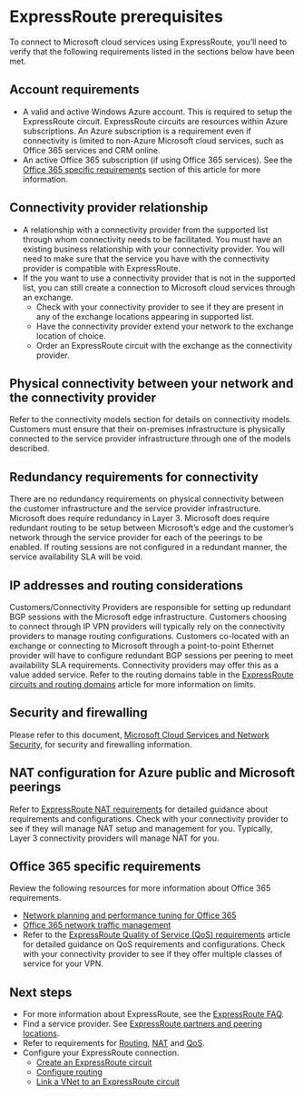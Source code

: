 <properties
   pageTitle="Prerequisites for ExpressRoute adoption | Windows Azure"
   description="This page provides a list of requirements to be met before you can order an Azure ExpressRoute circuit."
   documentationCenter="na"
   services="expressroute"
   authors="cherylmc"
   manager="carolz"
   editor=""/>
<tags
	ms.service="expressroute"
	ms.date="09/21/2015"
	wacn.date=""/>


# ExpressRoute prerequisites   

To connect to Microsoft cloud services using ExpressRoute, you’ll need to verify that the following requirements listed in the sections below have been met.

## Account requirements

- A valid and active Windows Azure account. This is required to setup the ExpressRoute circuit. ExpressRoute circuits are resources within Azure subscriptions. An Azure subscription is a requirement even if connectivity is limited to non-Azure Microsoft cloud services, such as Office 365 services and CRM online.
- An active Office 365 subscription (if using Office 365 services). See the [Office 365 specific requirements](#office-365-specific-requirements) section of this article for more information.

## Connectivity provider relationship

- A relationship with a connectivity provider from the supported list through whom connectivity needs to be facilitated. You must have an existing business relationship with your connectivity provider. You will need to make sure that the service you have with the connectivity provider is compatible with ExpressRoute.
- If the you want to use a connectivity provider that is not in the supported list, you can still create a connection to Microsoft cloud services through an exchange.
	- Check with your connectivity provider to see if they are present in any of the exchange locations appearing in supported list.
	- Have the connectivity provider extend your network to the exchange location of choice.
	- Order an ExpressRoute circuit with the exchange as the connectivity provider.

## Physical connectivity between your network and the connectivity provider

Refer to the connectivity models section for details on connectivity models. Customers must ensure that their on-premises infrastructure is physically connected to the service provider infrastructure through one of the models described. 

## Redundancy requirements for connectivity

There are no redundancy requirements on physical connectivity between the customer infrastructure and the service provider infrastructure. 
Microsoft does require redundancy in Layer 3. Microsoft does require redundant routing to be setup between Microsoft’s edge and the customer’s network through the service provider for each of the peerings to be enabled. If routing sessions are not configured in a redundant manner, the service availability SLA will be void.

## IP addresses and routing considerations

Customers/Connectivity Providers are responsible for setting up redundant BGP sessions with the Microsoft edge infrastructure.  Customers choosing to connect through IP VPN providers will typically rely on the connectivity providers to manage routing configurations. Customers co-located with an exchange or connecting to Microsoft through a point-to-point Ethernet provider will have to configure redundant BGP sessions per peering to meet availability SLA requirements. Connectivity providers may offer this as a value added service. 
Refer to the routing domains table in the [ExpressRoute circuits and routing domains](/documentation/articles/expressroute-circuit-peerings) article for more information on limits.

## Security and firewalling

Please refer to this document, [Microsoft Cloud Services and Network Security](/documentation/articles/best-practices-network-security), for security and firewalling information.

## NAT configuration for Azure public and Microsoft peerings

Refer to [ExpressRoute NAT requirements](/documentation/articles/expressroute-nat) for detailed guidance about requirements and configurations. Check with your connectivity provider to see if they will manage NAT setup and management for you. Typically, Layer 3 connectivity providers will manage NAT for you.

## Office 365 specific requirements

Review the following resources for more information about Office 365 requirements.

- [Network planning and performance tuning for Office 365](https://support.office.com/zh-cn/article/Network-planning-and-performance-tuning-for-Office-365-e5f1228c-da3c-4654-bf16-d163daee8848)
- [Office 365 network traffic management](https://msft.spoppe.com/teams/cpub/teams/IW_Admin/modsquad/_layouts/15/WopiFrame.aspx?sourcedoc=%7b23f09224-0668-4476-8627-aaff30931439%7d&action=edit&source=https%3A%2F%2Fmsft%2Espoppe%2Ecom%2Fteams%2Fcpub%2Fteams%2FIW%5FAdmin%2Fmodsquad%2FSitePages%2FHome%2Easpx)
- Refer to the [ExpressRoute Quality of Service (QoS) requirements](/documentation/articles/expressroute-qos) article for detailed guidance on QoS requirements and configurations. Check with your connectivity provider to see if they offer multiple classes of service for your VPN. 

## Next steps

- For more information about ExpressRoute, see the [ExpressRoute FAQ](/documentation/articles/expressroute-faqs).
- Find a service provider. See [ExpressRoute partners and peering locations](/documentation/articles/expressroute-locations).
- Refer to requirements for [Routing](/documentation/articles/expressroute-routing), [NAT](/documentation/articles/expressroute-nat) and [QoS](/documentation/articles/expressroute-qos).
- Configure your ExpressRoute connection.
	- [Create an ExpressRoute circuit](/documentation/articles/expressroute-howto-circuit-classic)
	- [Configure routing](/documentation/articles/expressroute-howto-routing-classic)
	- [Link a VNet to an ExpressRoute circuit](/documentation/articles/expressroute-howto-linkvnet-classic)

